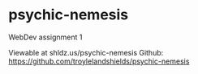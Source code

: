 psychic-nemesis
===============

WebDev assignment 1

Viewable at shldz.us/psychic-nemesis
Github: https://github.com/troylelandshields/psychic-nemesis
